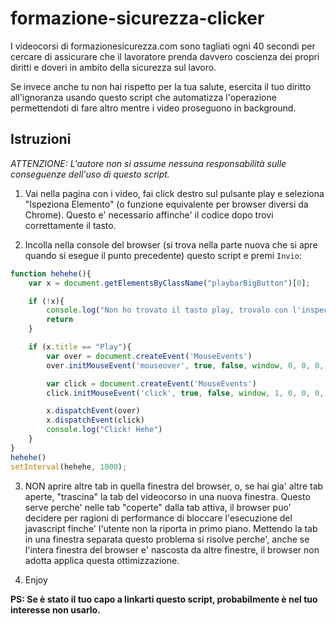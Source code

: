 # formazione-sicurezza-clicker
I videocorsi di formazionesicurezza.com sono tagliati ogni 40 secondi per cercare di assicurare che il lavoratore prenda davvero coscienza dei propri diritti e doveri in ambito della sicurezza sul lavoro.

Se invece anche tu non hai rispetto per la tua salute, esercita il tuo diritto all'ignoranza usando questo script che automatizza l'operazione permettendoti di fare altro mentre i video proseguono in background.

## Istruzioni

  _ATTENZIONE: L'autore non si assume nessuna responsabilità sulle conseguenze dell'uso di questo script._

1. Vai nella pagina con i video, fai click destro sul pulsante play e seleziona "Ispeziona Elemento" (o funzione equivalente per browser diversi da Chrome). Questo e' necessario affinche' il codice dopo trovi correttamente il tasto.

2. Incolla nella console del browser (si trova nella parte nuova che si apre quando si esegue il punto precedente) questo script e premi `Invio`:

```javascript
function hehehe(){
	var x = document.getElementsByClassName("playbarBigButton")[0];

	if (!x){
		console.log("Non ho trovato il tasto play, trovalo con l'inspector!")
		return
	}

	if (x.title == "Play"){
		var over = document.createEvent('MouseEvents')
		over.initMouseEvent('mouseover', true, false, window, 0, 0, 0, 0, 0, false, false, false, false, 0, null);

		var click = document.createEvent('MouseEvents')
		click.initMouseEvent('click', true, false, window, 1, 0, 0, 0, 0, false, false, false, false, 0, null);

		x.dispatchEvent(over)
		x.dispatchEvent(click)
		console.log("Click! Hehe")
	}
}
hehehe()
setInterval(hehehe, 1000);
```

3. NON aprire altre tab in quella finestra del browser, o, se hai gia' altre tab aperte, "trascina" la tab del videocorso in una nuova finestra. Questo serve perche' nelle tab "coperte" dalla tab attiva, il browser puo' decidere per ragioni di performance di bloccare l'esecuzione del javascript finche' l'utente non la riporta in primo piano. Mettendo la tab in una finestra separata questo problema si risolve perche', anche se l'intera finestra del browser e' nascosta da altre finestre, il browser non adotta applica questa ottimizzazione.

4. Enjoy


**PS: Se è stato il tuo capo a linkarti questo script, probabilmente è nel tuo interesse non usarlo.**
